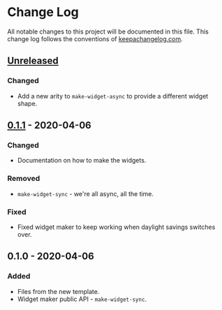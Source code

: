 # Change Log
All notable changes to this project will be documented in this file. This change log follows the conventions of [keepachangelog.com](http://keepachangelog.com/).

## [Unreleased]
### Changed
- Add a new arity to `make-widget-async` to provide a different widget shape.

## [0.1.1] - 2020-04-06
### Changed
- Documentation on how to make the widgets.

### Removed
- `make-widget-sync` - we're all async, all the time.

### Fixed
- Fixed widget maker to keep working when daylight savings switches over.

## 0.1.0 - 2020-04-06
### Added
- Files from the new template.
- Widget maker public API - `make-widget-sync`.

[Unreleased]: https://github.com/your-name/hello-world/compare/0.1.1...HEAD
[0.1.1]: https://github.com/your-name/hello-world/compare/0.1.0...0.1.1
